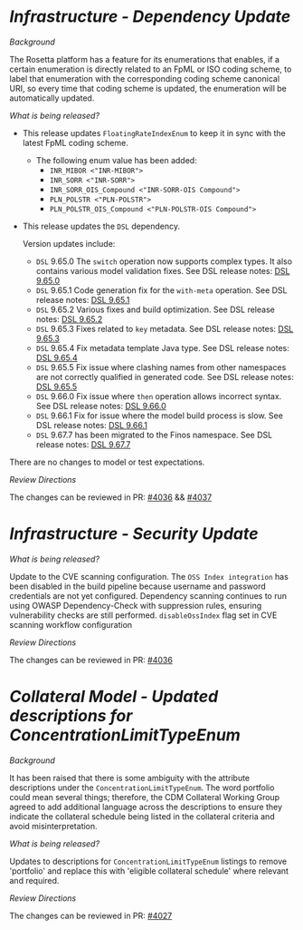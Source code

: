 # _Infrastructure - Dependency Update_

_Background_

The Rosetta platform has a feature for its enumerations that enables, if a certain enumeration is directly related to an FpML or ISO coding scheme, to label that enumeration with the corresponding coding scheme canonical URI, so every time that coding scheme is updated, the enumeration will be automatically updated.

_What is being released?_

- This release updates `FloatingRateIndexEnum` to keep it in sync with the latest FpML coding scheme.
   * The following enum value has been added:
       * `INR_MIBOR <"INR-MIBOR">`
       * `INR_SORR <"INR-SORR">`
       * `INR_SORR_OIS_Compound <"INR-SORR-OIS Compound">`
       * `PLN_POLSTR <"PLN-POLSTR">`
       * `PLN_POLSTR_OIS_Compound <"PLN-POLSTR-OIS Compound">`


- This release updates the `DSL` dependency.

   Version updates include:
   - `DSL` 9.65.0 The `switch` operation now supports complex types. It also contains various model validation fixes. See DSL release notes: [DSL 9.65.0](https://github.com/finos/rune-dsl/releases/tag/9.65.0)
   - `DSL` 9.65.1 Code generation fix for the `with-meta` operation. See DSL release notes: [DSL 9.65.1](https://github.com/finos/rune-dsl/releases/tag/9.65.1)
   - `DSL` 9.65.2 Various fixes and build optimization. See DSL release notes: [DSL 9.65.2](https://github.com/finos/rune-dsl/releases/tag/9.65.2)
   - `DSL` 9.65.3 Fixes related to `key` metadata. See DSL release notes: [DSL 9.65.3](https://github.com/finos/rune-dsl/releases/tag/9.65.3)
   - `DSL` 9.65.4 Fix metadata template Java type. See DSL release notes: [DSL 9.65.4](https://github.com/finos/rune-dsl/releases/tag/9.65.4)
   - `DSL` 9.65.5 Fix issue where clashing names from other namespaces are not correctly qualified in generated code. See DSL release notes: [DSL 9.65.5](https://github.com/finos/rune-dsl/releases/tag/9.65.5)
   - `DSL` 9.66.0 Fix issue where `then` operation allows incorrect syntax. See DSL release notes: [DSL 9.66.0](https://github.com/finos/rune-dsl/releases/tag/9.66.0)
   - `DSL` 9.66.1 Fix for issue where the model build process is slow. See DSL release notes: [DSL 9.66.1](https://github.com/finos/rune-dsl/releases/tag/9.66.1)
   - `DSL` 9.67.7 has been migrated to the Finos namespace. See DSL release notes: [DSL 9.67.7](https://github.com/finos/rune-dsl/releases/tag/9.67.7)

There are no changes to model or test expectations.

_Review Directions_

The changes can be reviewed in PR: [#4036](https://github.com/finos/common-domain-model/pull/4036) && [#4037](https://github.com/finos/common-domain-model/pull/4037)

# _Infrastructure - Security Update_

_What is being released?_

Update to the CVE scanning configuration. The `OSS Index integration` has been disabled in the build pipeline because username and password credentials are not yet configured. Dependency scanning continues to run using OWASP Dependency-Check with suppression rules, ensuring vulnerability checks are still performed.
`disableOssIndex` flag set in CVE scanning workflow configuration

_Review Directions_

The changes can be reviewed in PR: [#4036](https://github.com/finos/common-domain-model/pull/4036)

# _Collateral Model - Updated descriptions for ConcentrationLimitTypeEnum_

_Background_

It has been raised that there is some ambiguity with the attribute descriptions under the `ConcentrationLimitTypeEnum`.
The word portfolio could mean several things; therefore, the CDM Collateral Working Group agreed to add additional language across the descriptions to ensure they indicate the collateral schedule being listed in the collateral criteria and avoid misinterpretation.

_What is being released?_

Updates to descriptions for `ConcentrationLimitTypeEnum` listings to remove 'portfolio' and replace this with 'eligible collateral schedule' where relevant and required.

_Review Directions_

The changes can be reviewed in PR: [#4027](https://github.com/finos/common-domain-model/pull/4027)
